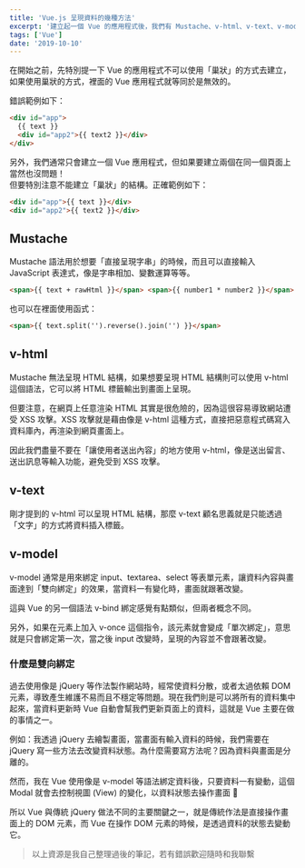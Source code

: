 ```yaml
---
title: 'Vue.js 呈現資料的幾種方法'
excerpt: '建立起一個 Vue 的應用程式後，我們有 Mustache、v-html、v-text、v-model 這好幾種不同的語法可以將資料呈現到畫面上，這些方式有什麼差別，使用時又有哪些要注意的地方哩。'
tags: ['Vue']
date: '2019-10-10'
---
```


在開始之前，先特別提一下 Vue 的應用程式不可以使用「巢狀」的方式去建立，如果使用巢狀的方式，裡面的 Vue 應用程式就等同於是無效的。

錯誤範例如下：

```html
<div id="app">
  {{ text }}
  <div id="app2">{{ text2 }}</div>
</div>
```

另外，我們通常只會建立一個 Vue 應用程式，但如果要建立兩個在同一個頁面上當然也沒問題！  
但要特別注意不能建立「巢狀」的結構。正確範例如下：

```html
<div id="app">{{ text }}</div>
<div id="app2">{{ text2 }}</div>
```

## Mustache

Mustache 語法用於想要「直接呈現字串」的時候，而且可以直接輸入 JavaScript 表達式，像是字串相加、變數運算等等。

```html
<span>{{ text + rawHtml }}</span> <span>{{ number1 * number2 }}</span>
```

也可以在裡面使用函式：

```html
<span>{{ text.split('').reverse().join('') }}</span>
```

## v-html

Mustache 無法呈現 HTML 結構，如果想要呈現 HTML 結構則可以使用 v-html 這個語法，它可以將 HTML 標籤輸出到畫面上呈現。

但要注意，在網頁上任意渲染 HTML 其實是很危險的，因為這很容易導致網站遭受 XSS 攻擊。XSS 攻擊就是藉由像是 v-html 這種方式，直接把惡意程式碼寫入資料庫內，再渲染到網頁畫面上。

因此我們盡量不要在「讓使用者送出內容」的地方使用 v-html，像是送出留言、送出訊息等輸入功能，避免受到 XSS 攻擊。

## v-text

剛才提到的 v-html 可以呈現 HTML 結構，那麼 v-text 顧名思義就是只能透過「文字」的方式將資料插入標籤。

## v-model

v-model 通常是用來綁定 input、textarea、select 等表單元素，讓資料內容與畫面達到「雙向綁定」的效果，當資料一有變化時，畫面就跟著改變。

這與 Vue 的另一個語法 v-bind 綁定感覺有點類似，但兩者概念不同。

另外，如果在元素上加入 v-once 這個指令，該元素就會變成「單次綁定」，意思就是只會綁定第一次，當之後 input 改變時，呈現的內容並不會跟著改變。

### 什麼是雙向綁定

過去使用像是 jQuery 等作法製作網站時，經常使資料分散，或者太過依賴 DOM 元素，導致產生維護不易而且不穩定等問題。現在我們則是可以將所有的資料集中起來，當資料更新時 Vue 自動會幫我們更新頁面上的資料，這就是 Vue 主要在做的事情之一。

例如：我透過 jQuery 去繪製畫面，當畫面有輸入資料的時候，我們需要在 jQuery 寫一些方法去改變資料狀態。為什麼需要寫方法呢？因為資料與畫面是分離的。

然而，我在 Vue 使用像是 v-model 等語法綁定資料後，只要資料一有變動，這個 Modal 就會去控制視圖 (View) 的變化，以資料狀態去操作畫面 🤝

所以 Vue 與傳統 jQuery 做法不同的主要關鍵之一，就是傳統作法是直接操作畫面上的 DOM 元素，而 Vue 在操作 DOM 元素的時候，是透過資料的狀態去變動它。

> 以上資源是我自己整理過後的筆記，若有錯誤歡迎隨時和我聯繫
